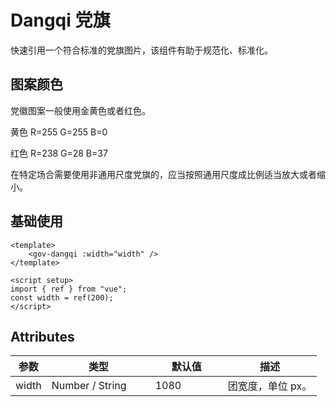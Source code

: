 <script setup>
import dangqiBase from "./dangqi-base.vue"
</script>

# Dangqi 党旗

快速引用一个符合标准的党旗图片，该组件有助于规范化、标准化。


## 图案颜色

党徽图案一般使用金黄色或者红色。

黄色 R=255  G=255  B=0

红色 R=238  G=28  B=37

在特定场合需要使用非通用尺度党旗的，应当按照通用尺度成比例适当放大或者缩小。

## 基础使用

<dangqiBase />

```vue
<template>
	<gov-dangqi :width="width" />
</template>

<script setup>
import { ref } from "vue";
const width = ref(200);
</script>
```

## Attributes

<table>
  <thead>
    <tr>
      <th>参数</th>
      <th width="150">类型</th>
      <th width="100">默认值</th>
      <th>描述</th>
    </tr>
  </thead>
  <tbody>
    <tr>
      <td>width</td>
      <td>Number / String</td>
      <td>1080</td>
      <td>团宽度，单位 px。</td>
    </tr>
  </tbody>
</table>
